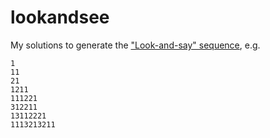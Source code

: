 # lookandsee

My solutions to generate the ["Look-and-say" sequence](https://en.wikipedia.org/wiki/Look-and-say_sequence), e.g.

    1
    11
    21
    1211
    111221
    312211
    13112221
    1113213211
